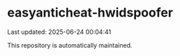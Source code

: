 # easyanticheat-hwidspoofer

Last updated: 2025-06-24 00:04:41

This repository is automatically maintained.
